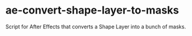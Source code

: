 # ae-convert-shape-layer-to-masks
Script for After Effects that converts a Shape Layer into a bunch of masks.
